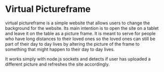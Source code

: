 # Virtual Pictureframe

virtual pictureframe is a simple website that allows users to change the background for the website. Its main intention is to open the site on a tablet and leave it on the table as a picture frame.
It is meant to serve for people who have long distances to their loved ones so the loved ones can still be part of their day to day lives by altering the picture of the frame to something that might happen to their day to day lives.

It works  simply with node.js sockets and detects if user has uploaded a different picture and refreshes the site accordingly. 

